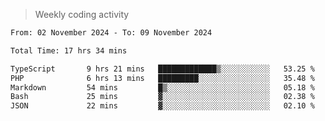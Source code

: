 > Weekly coding activity
<!--START_SECTION:waka-->

```txt
From: 02 November 2024 - To: 09 November 2024

Total Time: 17 hrs 34 mins

TypeScript       9 hrs 21 mins   █████████████▒░░░░░░░░░░░   53.25 %
PHP              6 hrs 13 mins   █████████░░░░░░░░░░░░░░░░   35.48 %
Markdown         54 mins         █▒░░░░░░░░░░░░░░░░░░░░░░░   05.18 %
Bash             25 mins         ▓░░░░░░░░░░░░░░░░░░░░░░░░   02.38 %
JSON             22 mins         ▓░░░░░░░░░░░░░░░░░░░░░░░░   02.10 %
```

<!--END_SECTION:waka-->
